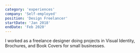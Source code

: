 ```yaml
---
category: 'experiences'
company: 'Self-employed'
position: 'Design Freelancer'
startDate: 'Jan 2018'
endDate: 'Feb 2020'
---
```


I worked as a freelance designer doing projects in Visual Identity, Brochures, and Book Covers for small businesses.

